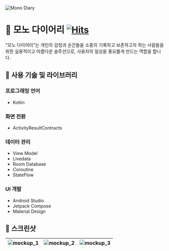 ![Mono Diary](https://github.com/vmkmym/MonoDiaryApp/assets/71699054/b4f11147-119e-45be-89ab-cf5922ca76bb)





# 🚩 모노 다이어리 [![Hits](https://hits.seeyoufarm.com/api/count/incr/badge.svg?url=https%3A%2F%2Fgithub.com%2Fvmkmym%2FMonoDiaryApp%2Fhit-counter&count_bg=%23F3BCCE&title_bg=%239BB3ED&icon=kotlin.svg&icon_color=%23E7E7E7&title=Mono+Diary&edge_flat=false)](https://hits.seeyoufarm.com)
"모노 다이어리"는 개인의 감정과 순간들을 소중히 기록하고 보존하고자 하는 사람들을 위한 실용적이고 아름다운 솔루션으로, 사용자의 일상을 풍요롭게 만드는 역할을 합니다.




## 🚩 사용 기술 및 라이브러리

### 프로그래밍 언어
- Kotlin

### 화면 전환
- ActivityResultContracts

### 데이터 관리
- View Model
- Livedata
- Room Database
- Coroutine
- StateFlow

### UI 개발
- Android Studio
- Jetpack Compose
- Material Design



## 🚩 스크린샷
![mockup_1](https://github.com/vmkmym/MonoDiaryApp/assets/71699054/a6ad0698-2bfd-4839-a7d0-f6ea7f1b83bb) | ![mockup_2](https://github.com/vmkmym/MonoDiaryApp/assets/71699054/d3c06915-c285-4686-9f99-ba242405a454) |![mockup_3](https://github.com/vmkmym/MonoDiaryApp/assets/71699054/9ecc0831-1ba9-4b05-9541-b845766a3288)
--- | --- | --- | 
